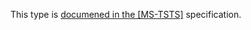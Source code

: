 This type is [documened in the [MS-TSTS]](https://learn.microsoft.com/en-us/openspecs/windows_protocols/ms-tsts/d1bf099b-eb54-4ed9-a723-0b1062dbc128) specification.
